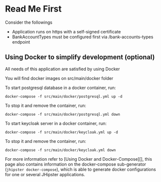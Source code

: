 # Read Me First
Consider the followings

* Application runs on https with a self-signed certificate
* BankAccountTypes must be configured first via /bank-accounts-types endpoint


## Using Docker to simplify development (optional)

All needs of this application are satisfied by using Docker

You will find docker images on src/main/docker folder

To start postgresql database in a docker container, run:

```
docker-compose -f src/main/docker/postgresql.yml up -d
```

To stop it and remove the container, run:

```
docker-compose -f src/main/docker/postgresql.yml down
```

To start keycloak server in a docker container, run:

```
docker-compose -f src/main/docker/keycloak.yml up -d
```

To stop it and remove the container, run:

```
docker-compose -f src/main/docker/keycloak.yml down
```


For more information refer to [Using Docker and Docker-Compose][], this page also contains information on the docker-compose sub-generator (`jhipster docker-compose`), which is able to generate docker configurations for one or several JHipster applications.
